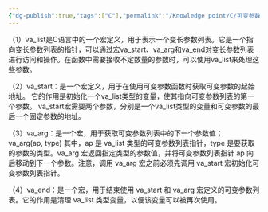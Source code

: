 ```yaml
---
{"dg-publish":true,"tags":["C"],"permalink":"/Knowledge point/C/可变参数/","dgPassFrontmatter":true}
---
```


（1）va_list是C语言中的一个宏定义，用于表示一个变长参数列表。它是一个指向变长参数列表的指针，可以通过宏va_start、va_arg和va_end对变长参数列表进行访问和操作。在函数中需要接收不定数量的参数时，可以使用va_list来处理这些参数。

（2）va_start：是一个宏定义，用于在使用可变参数函数时获取可变参数的起始地址。
它的作用是初始化一个va_list类型的变量，使其指向可变参数列表的第一个参数。
va_start宏需要两个参数，分别是一个va_list类型的变量和可变参数的最后一个固定参数的地址。

（3）va_arg：是一个宏，用于获取可变参数列表中的下一个参数值；   
va_arg(ap, type)
其中，ap 是 va_list 类型的可变参数列表指针，type 是要获取的参数的类型。va_arg 宏返回指定类型的参数值，并将可变参数列表指针 ap 向后移动到下一个参数。注意，调用 va_arg 宏之前必须先调用 va_start 宏初始化可变参数列表指针。 

（4）va_end：是一个宏，用于结束使用 va_start 和 va_arg 宏定义的可变参数列表。它的作用是清理 va_list 类型变量，以便该变量可以被再次使用。
